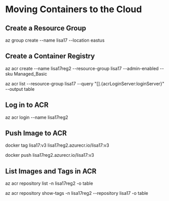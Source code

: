 # Moving Containers to the Cloud

## Create a Resource Group

az group create --name lisa17 --location eastus

## Create a Container Registry

az acr create --name lisa17reg2 --resource-group lisa17 --admin-enabled --sku Managed_Basic

az acr list --resource-group lisa17 --query "[].{acrLoginServer:loginServer}" --output table

## Log in to ACR

az acr login --name lisa17reg2

## Push Image to ACR

docker tag lisa17:v3 lisa17reg2.azurecr.io/lisa17:v3

docker push lisa17reg2.azurecr.io/lisa17:v3

## List Images and Tags in ACR

az acr repository list -n lisa17reg2 -o table

az acr repository show-tags -n lisa17reg2 --repository lisa17 -o table

